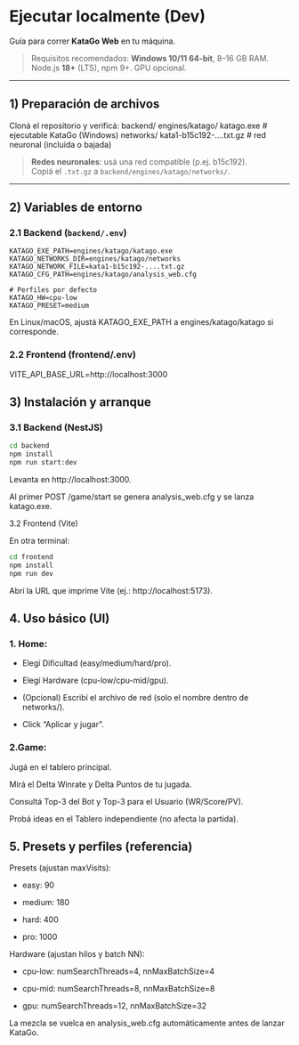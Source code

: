 # Ejecutar localmente (Dev)

Guía para correr **KataGo Web** en tu máquina.

> Requisitos recomendados: **Windows 10/11 64-bit**, 8–16 GB RAM.  
> Node.js **18+** (LTS), npm 9+. GPU opcional.

---

## 1) Preparación de archivos

Cloná el repositorio y verificá:
backend/
engines/katago/
katago.exe # ejecutable KataGo (Windows)
networks/
kata1-b15c192-....txt.gz # red neuronal (incluida o bajada)

> **Redes neuronales**: usá una red compatible (p.ej. b15c192).  
> Copiá el `.txt.gz` a `backend/engines/katago/networks/`.

---

## 2) Variables de entorno

### 2.1 Backend (`backend/.env`)

```env
KATAGO_EXE_PATH=engines/katago/katago.exe
KATAGO_NETWORKS_DIR=engines/katago/networks
KATAGO_NETWORK_FILE=kata1-b15c192-....txt.gz
KATAGO_CFG_PATH=engines/katago/analysis_web.cfg

# Perfiles por defecto
KATAGO_HW=cpu-low
KATAGO_PRESET=medium
```

En Linux/macOS, ajustá KATAGO_EXE_PATH a engines/katago/katago si corresponde.

### 2.2 Frontend (frontend/.env)

VITE_API_BASE_URL=http://localhost:3000

## 3) Instalación y arranque

### 3.1 Backend (NestJS)

```bash
cd backend
npm install
npm run start:dev
```

Levanta en http://localhost:3000.

Al primer POST /game/start se genera analysis_web.cfg y se lanza katago.exe.

3.2 Frontend (Vite)

En otra terminal:

```bash
cd frontend
npm install
npm run dev
```

Abrí la URL que imprime Vite (ej.: http://localhost:5173).

## 4. Uso básico (UI)

### 1. Home:

-  Elegí Dificultad (easy/medium/hard/pro).

-  Elegí Hardware (cpu-low/cpu-mid/gpu).

-  (Opcional) Escribí el archivo de red (solo el nombre dentro de networks/).

-  Click “Aplicar y jugar”.

### 2.Game:

Jugá en el tablero principal.

Mirá el Delta Winrate y Delta Puntos de tu jugada.

Consultá Top-3 del Bot y Top-3 para el Usuario (WR/Score/PV).

Probá ideas en el Tablero independiente (no afecta la partida).

## 5. Presets y perfiles (referencia)

Presets (ajustan maxVisits):

-  easy: 90

-  medium: 180

-  hard: 400

-  pro: 1000

Hardware (ajustan hilos y batch NN):

- cpu-low: numSearchThreads=4, nnMaxBatchSize=4

- cpu-mid: numSearchThreads=8, nnMaxBatchSize=8

- gpu: numSearchThreads=12, nnMaxBatchSize=32

La mezcla se vuelca en analysis_web.cfg automáticamente antes de lanzar KataGo.
